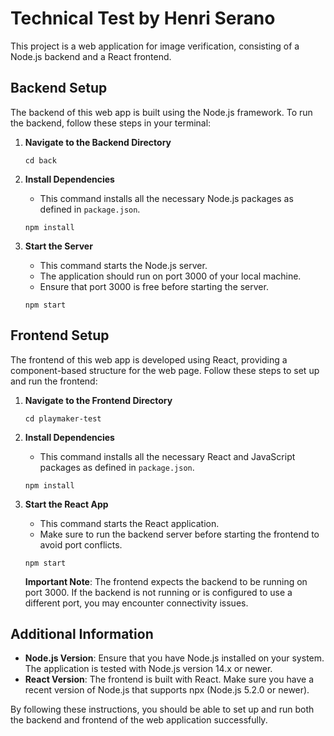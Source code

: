 
# **Technical Test by Henri Serano**

This project is a web application for image verification, consisting of a Node.js backend and a React frontend.

## Backend Setup

The backend of this web app is built using the Node.js framework. To run the backend, follow these steps in your terminal:

1. **Navigate to the Backend Directory**

   ```
   cd back
   ```
2. **Install Dependencies**

   - This command installs all the necessary Node.js packages as defined in `package.json`.

   ```
   npm install
   ```
3. **Start the Server**

   - This command starts the Node.js server.
   - The application should run on port 3000 of your local machine.
   - Ensure that port 3000 is free before starting the server.

   ```
   npm start
   ```

## Frontend Setup

The frontend of this web app is developed using React, providing a component-based structure for the web page. Follow these steps to set up and run the frontend:

1. **Navigate to the Frontend Directory**

   ```
   cd playmaker-test
   ```
2. **Install Dependencies**

   - This command installs all the necessary React and JavaScript packages as defined in `package.json`.

   ```
   npm install
   ```
3. **Start the React App**

   - This command starts the React application.
   - Make sure to run the backend server before starting the frontend to avoid port conflicts.

   ```
   npm start
   ```

   **Important Note**: The frontend expects the backend to be running on port 3000. If the backend is not running or is configured to use a different port, you may encounter connectivity issues.

## Additional Information

- **Node.js Version**: Ensure that you have Node.js installed on your system. The application is tested with Node.js version 14.x or newer.
- **React Version**: The frontend is built with React. Make sure you have a recent version of Node.js that supports npx (Node.js 5.2.0 or newer).

By following these instructions, you should be able to set up and run both the backend and frontend of the web application successfully.
